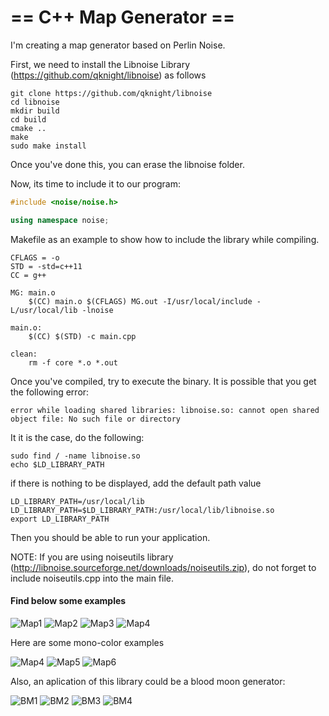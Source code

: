 # == C++ Map Generator ==

I'm creating a map generator based on Perlin Noise.

First, we need to install the Libnoise Library (https://github.com/qknight/libnoise) as follows

```
git clone https://github.com/qknight/libnoise
cd libnoise
mkdir build
cd build
cmake ..
make
sudo make install
```

Once you've done this, you can erase the libnoise folder.

Now, its time to include it to our program:

```c++
#include <noise/noise.h>

using namespace noise;
```

Makefile as an example to show how to include the library while compiling.

```
CFLAGS = -o
STD = -std=c++11
CC = g++

MG: main.o 
	$(CC) main.o $(CFLAGS) MG.out -I/usr/local/include -L/usr/local/lib -lnoise

main.o:
	$(CC) $(STD) -c main.cpp

clean:
	rm -f core *.o *.out
```

Once you've compiled, try to execute the binary. It is possible that you get the following error:
```
error while loading shared libraries: libnoise.so: cannot open shared object file: No such file or directory
```

It it is the case, do the following:
```
sudo find / -name libnoise.so
echo $LD_LIBRARY_PATH
```
if there is nothing to be displayed, add the default path value
```
LD_LIBRARY_PATH=/usr/local/lib
LD_LIBRARY_PATH=$LD_LIBRARY_PATH:/usr/local/lib/libnoise.so
export LD_LIBRARY_PATH
```

Then you should be able to run your application.

NOTE: If you are using noiseutils library (http://libnoise.sourceforge.net/downloads/noiseutils.zip), do not forget to include noiseutils.cpp into the main file.

#### Find below some examples
![Map1](https://github.com/isalfati/MapGenerator/blob/master/img/map_1.bmp)
![Map2](https://github.com/isalfati/MapGenerator/blob/master/img/map_2.bmp)
![Map3](https://github.com/isalfati/MapGenerator/blob/master/img/map_3.bmp)
![Map4](https://github.com/isalfati/MapGenerator/blob/master/img/map_4.bmp)

Here are some mono-color examples

![Map4](https://github.com/isalfati/MapGenerator/blob/master/img/map_5.bmp)
![Map5](https://github.com/isalfati/MapGenerator/blob/master/img/map_6.bmp)
![Map6](https://github.com/isalfati/MapGenerator/blob/master/img/map_7.bmp)

Also, an aplication of this library could be a blood moon generator:

![BM1](https://github.com/isalfati/MapGenerator/blob/master/img/BM_1.bmp) 
![BM2](https://github.com/isalfati/MapGenerator/blob/master/img/BM_2.bmp)
![BM3](https://github.com/isalfati/MapGenerator/blob/master/img/BM_3.bmp) 
![BM4](https://github.com/isalfati/MapGenerator/blob/master/img/BM_4.bmp)
